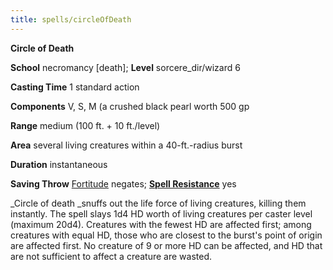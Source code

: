```yaml
---
title: spells/circleOfDeath
---
```

 **Circle of Death**

**School** necromancy [death]; **Level** sorcere_dir/wizard 6

**Casting Time** 1 standard action

**Components** V, S, M (a crushed black pearl worth 500 gp

**Range** medium (100 ft. + 10 ft./level)

**Area** several living creatures within a 40-ft.-radius burst

**Duration** instantaneous

**Saving Throw** [Fortitude](../combat#_fortitude) negates; **[Spell Resistance](../glossary#_spell-resistance)** yes

_Circle of death _snuffs out the life force of living creatures, killing them instantly. The spell slays 1d4 HD worth of living creatures per caster level (maximum 20d4). Creatures with the fewest HD are affected first; among creatures with equal HD, those who are closest to the burst's point of origin are affected first. No creature of 9 or more HD can be affected, and HD that are not sufficient to affect a creature are wasted.

